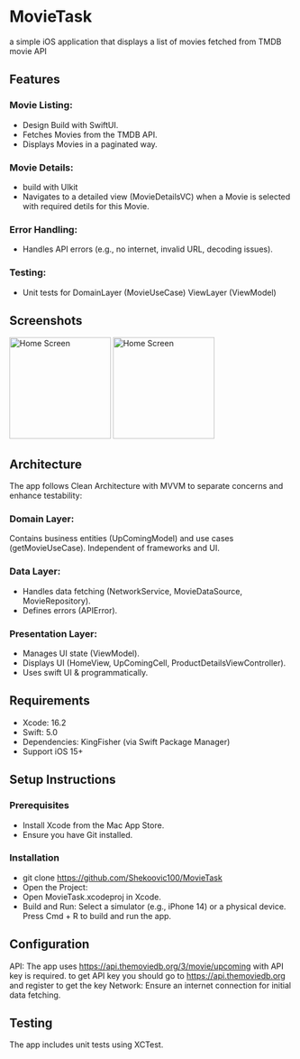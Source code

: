 # MovieTask
a simple iOS application that displays a list of movies fetched from TMDB movie API 

## Features


### Movie Listing:

- Design Build with SwiftUI.
- Fetches Movies from the TMDB API.
- Displays Movies in a paginated way.



### Movie Details:

- build with UIkit
- Navigates to a detailed view (MovieDetailsVC) when a Movie is selected with required detils for this Movie.


### Error Handling:

- Handles API errors (e.g., no internet, invalid URL, decoding issues).


### Testing:

- Unit tests for DomainLayer (MovieUseCase) ViewLayer (ViewModel)

## Screenshots     

<img src="https://github.com/user-attachments/assets/7c4862e7-1bd3-4399-b850-b42358f131b6" alt="Home Screen" width="180"/>
<img src="https://github.com/user-attachments/assets/acae9ffe-9955-4678-823c-8cd0c53b6beb" alt="Home Screen" width="180"/>



## Architecture

The app follows Clean Architecture with MVVM to separate concerns and enhance testability:

### Domain Layer:

Contains business entities (UpComingModel) and use cases (getMovieUseCase).
Independent of frameworks and UI.

### Data Layer:

- Handles data fetching (NetworkService, MovieDataSource, MovieRepository).
- Defines errors (APIError).

### Presentation Layer:

- Manages UI state (ViewModel).
- Displays UI (HomeView, UpComingCell, ProductDetailsViewController).
- Uses swift UI & programmatically.


## Requirements

- Xcode: 16.2
- Swift: 5.0
- Dependencies: KingFisher (via Swift Package Manager)
- Support iOS 15+

## Setup Instructions

### Prerequisites

 - Install Xcode from the Mac App Store.
 - Ensure you have Git installed.

### Installation

- git clone https://github.com/Shekoovic100/MovieTask
- Open the Project:
- Open MovieTask.xcodeproj in Xcode.
- Build and Run:
Select a simulator (e.g., iPhone 14) or a physical device.
Press Cmd + R to build and run the app.


## Configuration

API: The app uses https://api.themoviedb.org/3/movie/upcoming with API key is required.
to get API key you should go to https://api.themoviedb.org and register to get the key 
Network: Ensure an internet connection for initial data fetching. 

## Testing

The app includes unit tests using XCTest.
